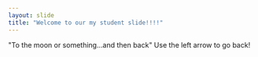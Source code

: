 ```yaml
---
layout: slide
title: "Welcome to our my student slide!!!!"
---
```

"To the moon or something...and then back"
Use the left arrow to go back!
